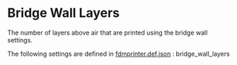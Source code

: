 # Bridge Wall Layers

The number of layers above air that are printed using the bridge wall settings.

The following settings are defined in [fdmprinter.def.json](https://github.com/smartavionics/Cura/blob/mb-master/resources/definitions/fdmprinter.def.json) : bridge_wall_layers
